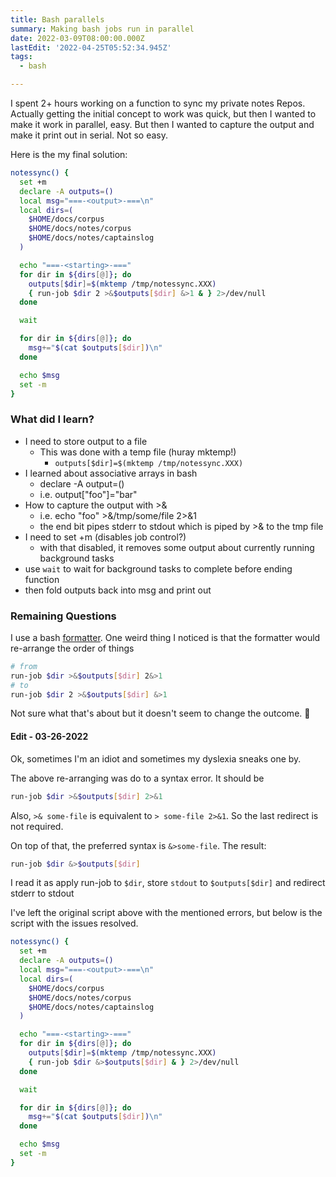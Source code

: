 ```yaml
---
title: Bash parallels
summary: Making bash jobs run in parallel
date: 2022-03-09T08:00:00.000Z
lastEdit: '2022-04-25T05:52:34.945Z'
tags:
  - bash

---
```


I spent 2+ hours working on a function to sync my private notes Repos.
Actually getting the initial concept to work was quick, but then
I wanted to make it work in parallel, easy. But then I wanted to capture the
output and make it print out in serial. Not so easy.

Here is the my final solution:

```bash
notessync() {
  set +m
  declare -A outputs=()
  local msg="===-<output>-===\n"
  local dirs=(
    $HOME/docs/corpus
    $HOME/docs/notes/corpus
    $HOME/docs/notes/captainslog
  )

  echo "===-<starting>-==="
  for dir in ${dirs[@]}; do
    outputs[$dir]=$(mktemp /tmp/notessync.XXX)
    { run-job $dir 2 >&$outputs[$dir] &>1 & } 2>/dev/null
  done

  wait

  for dir in ${dirs[@]}; do
    msg+="$(cat $outputs[$dir])\n"
  done

  echo $msg
  set -m
}
```

### What did I learn?

* I need to store output to a file
  * This was done with a temp file (huray mktemp!)
    * `outputs[$dir]=$(mktemp /tmp/notessync.XXX)`
* I learned about associative arrays in bash
  * declare -A output=()
  * i.e. output\["foo"]="bar"
* How to capture the output with >&
  * i.e. echo "foo" >&/tmp/some/file 2>&1
  * the end bit pipes stderr to stdout which is piped by >& to the tmp file
* I need to set +m (disables job control?)
  * with that disabled, it removes some output about currently running background tasks
* use `wait` to wait for background tasks to complete before ending function
* then fold outputs back into msg and print out

### Remaining Questions

I use a bash [formatter][shfmt]. One weird thing I noticed is that the formatter
would re-arrange the order of things

```bash
# from
run-job $dir >&$outputs[$dir] 2&>1
# to
run-job $dir 2 >&$outputs[$dir] &>1
```

Not sure what that's about but it doesn't seem to change the outcome. 🤷

#### Edit - 03-26-2022

Ok, sometimes I'm an idiot and sometimes my dyslexia sneaks one by.

The above re-arranging was do to a syntax error. It should be

```bash
run-job $dir >&$outputs[$dir] 2>&1
```

Also, `>& some-file` is equivalent to `> some-file 2>&1`. So the last
redirect is not required.

On top of that, the preferred syntax is `&>some-file`. The result:

```bash
run-job $dir &>$outputs[$dir]
```

I read it as apply run-job to `$dir`, store `stdout` to `$outputs[$dir]` and redirect
stderr to stdout

I've left the original script above with the mentioned errors, but below is the
script with the issues resolved.

```bash
notessync() {
  set +m
  declare -A outputs=()
  local msg="===-<output>-===\n"
  local dirs=(
    $HOME/docs/corpus
    $HOME/docs/notes/corpus
    $HOME/docs/notes/captainslog
  )

  echo "===-<starting>-==="
  for dir in ${dirs[@]}; do
    outputs[$dir]=$(mktemp /tmp/notessync.XXX)
    { run-job $dir &>$outputs[$dir] & } 2>/dev/null
  done

  wait

  for dir in ${dirs[@]}; do
    msg+="$(cat $outputs[$dir])\n"
  done

  echo $msg
  set -m
}
```

[shfmt]: https://github.com/patrickvane/shfmt
